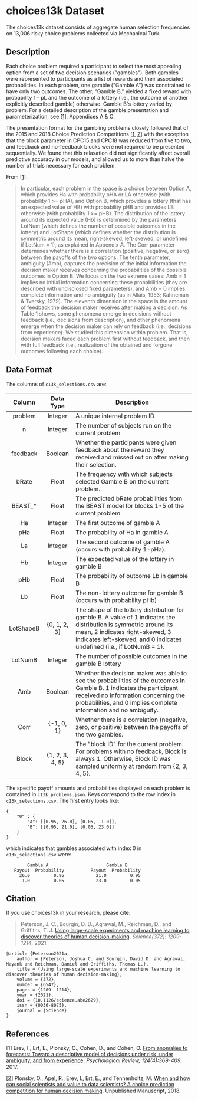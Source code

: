# choices13k Dataset

The choices13k dataset consists of aggregate human selection frequencies on
13,006 risky choice problems collected via Mechanical Turk. 

## Description

Each choice problem required a participant to select the most appealing option
from a set of two decision scenarios ("gambles"). Both gambles were represented
to participants as a list of rewards and their associated probabilities. In
each problem, one gamble ("Gamble A") was constrained to have only two
outcomes. The other, "Gamble B," yielded a fixed reward with probability 1 - pL
and the outcome of a lottery (i.e., the outcome of another explicitly described
gamble) otherwise. Gamble B's lottery varied by problem. For a detailed
description of the gamble presentation and parameterization, see
[[1](http://oriplonsky.com/wp-content/uploads/2017/09/Erev-et-al-2017.pdf)],
Appendices A & C.

The presentation format for the gambling problems closely followed that of the
2015 and 2018 Choice Prediction Competitions
[[1](http://oriplonsky.com/wp-content/uploads/2017/09/Erev-et-al-2017.pdf),
[2](https://cpc18.files.wordpress.com/2018/01/cpc18-white-paper.pdf)] with the
exception that the block parameter in CPC15 and CPC18 was reduced from five to
two, and feedback and no-feedback blocks were not required to be presented
sequentially.  We found that this relaxation did not significantly affect
overall predictive accuracy in our models, and allowed us to more than halve
the number of trials necessary for each problem.

From [[1](http://oriplonsky.com/wp-content/uploads/2017/09/Erev-et-al-2017.pdf)]:

> In particular, each problem in the space is a choice between Option A, which
> provides Ha with probability pHA or LA otherwise (with probability 1 >= pHA),
> and Option B, which provides a lottery (that has an expected value of HB)
> with probability pHB and provides LB otherwise (with probability 1 >= pHB).
> The distribution of the lottery around its expected value (Hb) is determined
> by the parameters LotNum (which defines the number of possible outcomes in
> the lottery) and LotShape (which defines whether the distribution is
> symmetric around its mean, right-skewed, left-skewed, or undefined if LotNum
> = 1), as explained in Appendix A. The Corr parameter determines whether there
> is a correlation (positive, negative, or zero) between the payoffs of the two
> options. The tenth parameter, ambiguity (Amb), captures the precision of the
> initial information the decision maker receives concerning the probabilities
> of the possible outcomes in Option B.  We focus on the two extreme cases: Amb
> = 1 implies no initial information concerning these probabilities (they are
> described with undisclosed fixed parameters), and Amb = 0 implies complete
> information and no ambiguity (as in Allais, 1953; Kahneman & Tversky, 1979).
> The eleventh dimension in the space is the amount of feedback the decision
> maker receives after making a decision.  As Table 1 shows, some phenomena
> emerge in decisions without feedback (i.e., decisions from description), and
> other phenomena emerge when the decision maker can rely on feedback (i.e.,
> decisions from experience).  We studied this dimension within problem. That
> is, decision makers faced each problem first without feedback, and then with
> full feedback (i.e., realization of the obtained and forgone outcomes
> following each choice).

## Data Format

The columns of `c13k_selections.csv` are:

|   Column  |    Data Type    | Description                                                                                                                                                                                                                      |
|:---------:|:---------------:|----------------------------------------------------------------------------------------------------------------------------------------------------------------------------------------------------------------------------------|
|  problem  |     Integer     | A unique internal problem ID                                                                                                                                                                                                     |
|     n     |     Integer     | The number of subjects run on the current problem                                                                                                                                                                                |
|  feedback |     Boolean     | Whether the participants were given feedback about the reward they received and missed out on after making their selection.                                                                                                      |
|   bRate   |      Float      | The frequency with which subjects selected Gamble B on the current problem.                                                                                                                                                      |
|  BEAST_*  |      Float      | The predicted bRate probabilities from the BEAST model for blocks 1-5 of the current problem.                                                                                                                                    |
|     Ha    |     Integer     | The first outcome of gamble A                                                                                                                                                                                                    |
|    pHa    |      Float      | The probability of Ha in gamble A                                                                                                                                                                                                |
|     La    |     Integer     | The second outcome of gamble A (occurs with probability 1-pHa).                                                                                                                                                                  |
|     Hb    |     Integer     | The expected value of the lottery in gamble B                                                                                                                                                                                    |
|    pHb    |      Float      | The probability of outcome Lb in gamble B                                                                                                                                                                                        |
|     Lb    |      Float      | The non-lottery outcome for gamble B (occurs with probability pHb)                                                                                                                                                               |
| LotShapeB |   {0, 1, 2, 3}  | The shape of the lottery distribution for gamble B. A value of 1 indicates the distribution is symmetric around its mean, 2 indicates right-skewed, 3 indicates left-skewed, and 0 indicates undefined (i.e., if LotNumB = 1).    |
|  LotNumB  |     Integer     | The number of possible outcomes in the gamble B lottery                                                                                                                                                                          |
|    Amb    |     Boolean     | Whether the decision maker was able to see the probabilities of the outcomes in Gamble B. 1 indicates the participant received no information concerning the probabilities, and 0 implies complete information and no ambiguity. |
|    Corr   |    {-1, 0, 1}   | Whether there is a correlation (negative, zero, or positive) between the payoffs of the two gambles.                                                                                                                             |
|   Block   | {1, 2, 3, 4, 5} | The "block ID" for the current problem. For problems with no feedback, Block is always 1. Otherwise, Block ID was sampled uniformly at random from {2, 3, 4, 5}.                                                                 |

The specific payoff amounts and probabilities displayed on each problem is contained in `c13k_problems.json`. Keys correspond to the row index in `c13k_selections.csv`. The first entry looks like:

```
{
    "0" : {
        "A": [[0.95, 26.0], [0.05, -1.0]],
        "B": [[0.95, 21.0], [0.05, 23.0]]
    }
}
```

which indicates that gambles associated with index 0 in `c13k_selections.csv` were:

```
        Gamble A                      Gamble B
   Payout  Probability          Payout  Probability
     26.0         0.95            21.0         0.95
     -1.0         0.05            23.0         0.05
```

## Citation

If you use choices13k in your research, please cite:

> Peterson, J. C., Bourgin, D. D., Agrawal, M., Reichman, D., and Griffiths, T. J. [Using large-scale experiments and machine learning to discover theories of human decision-making](https://science.sciencemag.org/content/372/6547/1209/). _Science(372): 1209-1214_, 2021.

```
@article {Peterson2021a,
	author = {Peterson, Joshua C. and Bourgin, David D. and Agrawal, Mayank and Reichman, Daniel and Griffiths, Thomas L.},
	title = {Using large-scale experiments and machine learning to discover theories of human decision-making},
	volume = {372},
	number = {6547},
	pages = {1209--1214},
	year = {2021},
	doi = {10.1126/science.abe2629},
	issn = {0036-8075},
	journal = {Science}
}
```

## References

[1] Erev, I., Ert, E., Plonsky, O., Cohen, D., and Cohen, O. [From anomalies to
forecasts: Toward a descriptive model of decisions under risk, under
ambiguity, and from experience](http://oriplonsky.com/wp-content/uploads/2017/09/Erev-et-al-2017.pdf). _Psychological Review, 124(4):369-409_, 2017.

[2] Plonsky, O., Apel, R., Erev, I., Ert, E., and Tennenholtz, M. [When and how
can social scientists add value to data scientists? A choice prediction
competition for human decision making](https://cpc18.files.wordpress.com/2018/01/cpc18-white-paper.pdf). Unpublished Manuscript, 2018.
